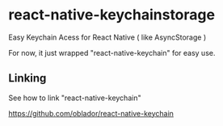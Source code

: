 # react-native-keychainstorage

Easy Keychain Acess for React Native ( like AsyncStorage )

For now, it just wrapped "react-native-keychain" for easy use.

## Linking

See how to link "react-native-keychain"

https://github.com/oblador/react-native-keychain
